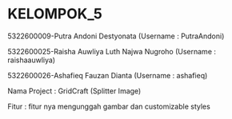 # KELOMPOK_5


5322600009-Putra Andoni Destyonata (Username : PutraAndoni)

5322600025-Raisha Auwliya Luth Najwa Nugroho (Username : raishaauwliya)

5322600026-Ashafieq Fauzan Dianta (Username : ashafieq)



Nama Project  :  GridCraft (Splitter Image)

Fitur         :  fitur nya mengunggah gambar dan customizable styles


